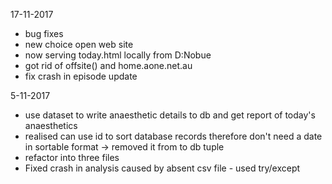 17-11-2017

- bug fixes
- new choice open web site
- now serving today.html locally from D:Nobue
- got rid of offsite() and home.aone.net.au
- fix crash in episode update

5-11-2017

- use dataset to write anaesthetic details to db and get report of today's anaesthetics
- realised can use id to sort database records therefore don't need a date in sortable format -> removed it from to db tuple
- refactor into three files
- Fixed crash in analysis caused by absent csv file  - used try/except
